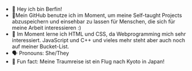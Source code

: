 - 👋 Hey ich bin Berfin!
- 🔨Mein GitHub benutze ich im Moment, um meine Self-taught Projects abzuspeichern und einsehbar zu lassen für Menschen, die sich
  für meine Arbeit interessieren :)
- 🧩 Im Moment lerne ich HTML und CSS, da Webprogramming mich sehr interessiert. JavaScript und C++ und vieles mehr steht aber auch noch auf meiner Bucket-List.
- 🗣 Pronouns: She/They
- 🛫 Fun fact: Meine Traumreise ist ein Flug nach Kyoto in Japan!

